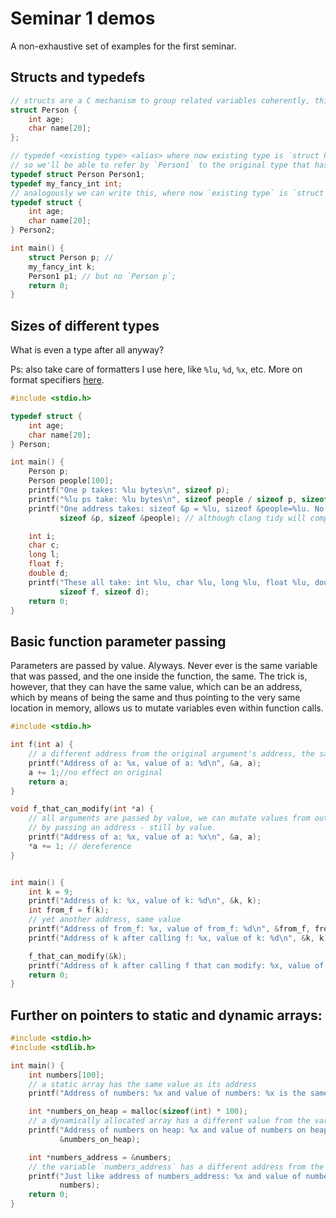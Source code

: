 # Seminar 1 demos
A non-exhaustive set of examples for the first seminar.
## Structs and typedefs

```c
// structs are a C mechanism to group related variables coherently, think of them as ancient classes, or at least their precursors
struct Person {
    int age;
    char name[20];
};

// typedef <existing type> <alias> where now existing type is `struct Person` and alias is `Person1`,
// so we'll be able to refer by `Person1` to the original type that has to spell `struct Person`;
typedef struct Person Person1;
typedef my_fancy_int int;
// analogously we can write this, where now `existing type` is `struct { ... }` and alias is `Person2`
typedef struct {
    int age;
    char name[20];
} Person2;

int main() {
    struct Person p; // 
    my_fancy_int k;
    Person1 p1; // but no `Person p`;
    return 0;
}
```

## Sizes of different types
What is even a type after all anyway?

Ps: also take care of formatters I use here, like `%lu`, `%d`, `%x`, etc. More on format specifiers [here](https://www.geeksforgeeks.org/format-specifiers-in-c/).
```c
#include <stdio.h>

typedef struct {
    int age;
    char name[20];
} Person;

int main() {
    Person p;
    Person people[100];
    printf("One p takes: %lu bytes\n", sizeof p);
    printf("%lu ps take: %lu bytes\n", sizeof people / sizeof p, sizeof people);
    printf("One address takes: sizeof &p = %lu, sizeof &people=%lu. No matter the type, an address is an address\n",
           sizeof &p, sizeof &people); // although clang tidy will complain

    int i;
    char c;
    long l;
    float f;
    double d;
    printf("These all take: int %lu, char %lu, long %lu, float %lu, double %lu\n", sizeof i, sizeof c, sizeof l,
           sizeof f, sizeof d);
    return 0;
}
```

## Basic function parameter passing
Parameters are passed by value. Alyways. Never ever is the same variable that was passed, and the one inside the function, the same. 
The trick is, however, that they can have the same value, which can be an address, which by means of being the same and thus pointing to the
very same location in memory, allows us to mutate variables even within function calls.
```c
#include <stdio.h>

int f(int a) {
    // a different address from the original argument's address, the same value
    printf("Address of a: %x, value of a: %d\n", &a, a);
    a += 1;//no effect on original
    return a;
}

void f_that_can_modify(int *a) {
    // all arguments are passed by value, we can mutate values from outside the original scope of the function
    // by passing an address - still by value.
    printf("Address of a: %x, value of a: %x\n", &a, a);
    *a += 1; // dereference
}


int main() {
    int k = 9;
    printf("Address of k: %x, value of k: %d\n", &k, k);
    int from_f = f(k);
    // yet another address, same value
    printf("Address of from_f: %x, value of from_f: %d\n", &from_f, from_f);
    printf("Address of k after calling f: %x, value of k: %d\n", &k, k);

    f_that_can_modify(&k);
    printf("Address of k after calling f that can modify: %x, value of k: %d\n", &k, k);
    return 0;
}
```

## Further on pointers to static and dynamic arrays:

```c
#include <stdio.h>
#include <stdlib.h>

int main() {
    int numbers[100];
    // a static array has the same value as its address
    printf("Address of numbers: %x and value of numbers: %x is the same\n", numbers, &numbers);

    int *numbers_on_heap = malloc(sizeof(int) * 100);
    // a dynamically allocated array has a different value from the variable's address
    printf("Address of numbers on heap: %x and value of numbers on heap: %x is not the same\n", numbers_on_heap,
           &numbers_on_heap);

    int *numbers_address = &numbers;
    // the variable `numbers_address` has a different address from the value it points to, which is `numbers`
    printf("Just like address of numbers_address: %x and value of numbers: %x are different\n", &numbers_address,
           numbers);
    return 0;
}
```

